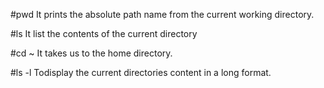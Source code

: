 #pwd
It prints the absolute path name from the current working directory.

#ls
It list the contents of the current directory

#cd ~
It takes us to the home directory.

#ls -l
Todisplay the current directories content in a long format.
